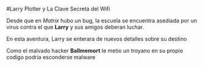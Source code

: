 #Larry Plotter y La Clave Secreta del Wifi

Desde que en *Matrix* hubo un bug, la escuela se encuentra asediada por un virus
contra el que **Larry** y sus amigos deberan luchar.

En esta aventura, Larry se enterara de nuevos detalles sobre su destino 

Como el malvado hacker **Ballmemort** le metio un troyano en su propio codigo
podria esconderse malware
